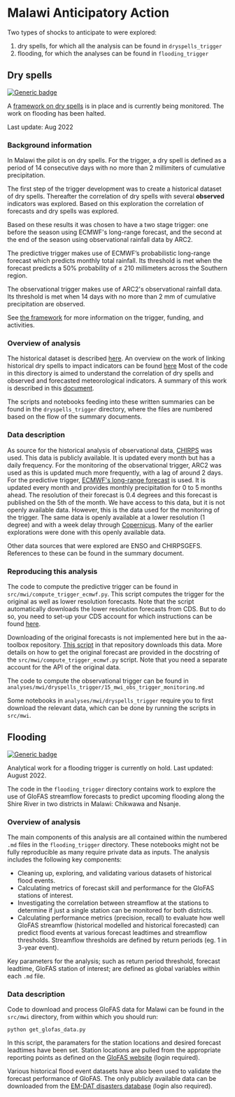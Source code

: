 # Malawi Anticipatory Action

Two types of shocks to anticipate to were explored:

1) dry spells, for which all the analysis can be found in `dryspells_trigger`
2) flooding, for which the analyses can be found in `flooding_trigger`

## Dry spells

[![Generic badge](https://img.shields.io/badge/STATUS-IMPLEMENTED-%231EBFB3)](https://shields.io/)

A [framework on dry spells](https://reliefweb.int/report/malawi/anticipatory-action-framework-malawi-dry-spells-2021-2022) is in place and is currently being monitored.
 The work on flooding has been halted.

Last update: Aug 2022

### Background information

In Malawi the pilot is on dry spells. For the trigger, a dry spell is defined as
a period of 14 consecutive days with no more than 2 millimiters of cumulative precipitation. 

The first step of the trigger development was to create a historical dataset of dry spells. 
Thereafter the correlation of dry spells with several **observed** indicators was explored. 
Based on this exploration the correlation of forecasts and dry spells was explored. 

Based on these results it was chosen to have a two stage trigger: one before the season using
ECMWF's long-range forecast, and the second at the end of the season using observational rainfall
data by ARC2. 

The predictive trigger makes use of ECMWF’s probabilistic long-range
forecast which predicts monthly total rainfall. Its threshold is met when
the forecast predicts a 50% probability of ≤ 210 millimeters across the
Southern region.

The observational trigger makes use of ARC2's observational rainfall data. Its threshold is met 
when 14 days with no more than 2 mm of cumulative precipitation are observed. 

See [the framework](https://reliefweb.int/report/malawi/anticipatory-action-framework-malawi-dry-spells-2021-2022) for more information on the trigger, funding, and activities. 

### Overview of analysis

The historical dataset is described [here](https://ocha-dap.github.io/pa-anticipatory-action/analyses/mwi/docs/mwi_historical_dry_spells_description.html).
An overview on the work of linking historical dry spells to impact indicators can be found [here](https://ocha-dap.github.io/pa-anticipatory-action/analyses/mwi/docs/mwi_impact_summary.html) 
Most of the code in this directory is aimed to understand the correlation of dry spells and 
observed and forecasted meteorological indicators. A summary of this work is described in this [document](https://ocha-dap.github.io/pa-anticipatory-action/analyses/mwi/docs/mwi_dry_spells_indicator_analyses.html).  

The scripts and notebooks feeding into these written summaries can be found in the `dryspells_trigger` directory, where the files are numbered based on the flow of the summary documents.  

### Data description

As source for the historical analysis of observational data, [CHIRPS](https://www.chc.ucsb.edu/data/chirps) was used. 
This data is publicly available. It is updated every month but has a daily frequency.
For the monitoring of the observational trigger, ARC2 was used as this is updated much more frequently, with a lag of around 2 days. 
For the predictive trigger, [ECMWF's long-range forecast](https://www.ecmwf.int/en/forecasts/documentation-and-support/long-range) is used. It is updated every month and provides monthly precipitation for 0 to 5 months ahead. 
The resolution of their forecast is 0.4 degrees and this forecast is published on the 5th of the month. 
We have access to this data, but it is not openly available data. However, this is the data used for the monitoring of the trigger.
The same data is openly available at a lower resolution (1 degree) and with a week delay through [Copernicus](https://cds.climate.copernicus.eu/cdsapp#!/dataset/seasonal-monthly-single-levels?tab=overview). 
Many of the earlier explorations were done with this openly available data. 

Other data sources that were explored are ENSO and CHIRPSGEFS. References to these can be found in the summary document. 

### Reproducing this analysis

The code to compute the predictive trigger can be found in `src/mwi/compute_trigger_ecmwf.py`.
This script computes the trigger for the original as well as lower resolution forecasts.
Note that the script automatically downloads the lower resolution forecasts from CDS.
But to do so, you need to set-up your CDS account for which instructions can be found [here](https://cds.climate.copernicus.eu/api-how-to).

Downloading of the original forecasts is not implemented here but in the aa-toolbox repository.
[This script](https://github.com/OCHA-DAP/pa-aa-toolbox/tree/feature/ecmwf-seas-realtime) in that repository downloads this data.
More details on how to get the original forecast are provided in the docstring of the `src/mwi/compute_trigger_ecmwf.py` script. Note
that you need a separate account for the API of the original data.

The code to compute the observational trigger can be found in `analyses/mwi/dryspells_trigger/15_mwi_obs_trigger_monitoring.md`

Some notebooks in `analyses/mwi/dryspells_trigger` require you to first download the relevant data,
which can be done by running the scripts in `src/mwi`.

## Flooding

[![Generic badge](https://img.shields.io/badge/STATUS-ON%20HOLD-%23F2645A)](https://shields.io/)

Analytical work for a flooding trigger is currently on hold. Last updated: August 2022.

The code in the ```flooding_trigger``` directory contains work to explore the use of GloFAS streamflow forecasts to predict upcoming flooding along the Shire River in two districts in Malawi: Chikwawa and Nsanje. 

### Overview of analysis

The main components of this analysis are all contained within the numbered ```.md``` files in the ```flooding_trigger``` directory. These notebooks might not be fully reproducible as many require private data as inputs. The analysis includes the following key components: 

- Cleaning up, exploring, and validating various datasets of historical flood events.
- Calculating metrics of forecast skill and performance for the GloFAS stations of interest.
- Investigating the correlation between streamflow at the stations to determine if just a single station can be monitored for both districts.
- Calculating performance metrics (precision, recall) to evaluate how well GloFAS streamflow (historical modelled and historical forecasted) can predict flood events at various forecast leadtimes and streamflow thresholds. Streamflow thresholds are defined by return periods (eg. 1 in 3-year event). 

Key parameters for the analysis; such as return period threshold, forecast leadtime, GloFAS station of interest; are defined as global variables within each ```.md``` file.

### Data description

Code to download and process GloFAS data for Malawi can be found in the ```src/mwi``` directory, from within which you should run:  

```
python get_glofas_data.py
```

In this script, the paramaters for the station locations and desired forecast leadtimes have been set. Station locations are pulled from the appropriate reporting points as defined on the [GloFAS website](https://www.globalfloods.eu/glofas-forecasting/) (login required).

Various historical flood event datasets have also been used to validate the forecast performance of GloFAS. The only publicly available data can be downloaded from the [EM-DAT disasters database](https://public.emdat.be/) (login also required). 